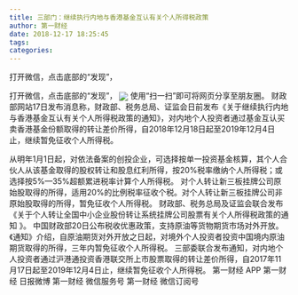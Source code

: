 ```yaml
---
title: 三部门：继续执行内地与香港基金互认有关个人所得税政策
author: 第一财经
date: 2018-12-17 18:25:45
tags: 
categories: 
---
```

打开微信，点击底部的“发现”，
<!-- more -->
打开微信，点击底部的“发现”，
<img align="center" border="0" src="https://imgcdn.yicai.com/uppics/images/2018/12/a94660e06a70f0c8eb380ba9ddba530d.jpg" />
使用“扫一扫”即可将网页分享至朋友圈。
财政部网站17日发布消息称，财政部、税务总局、证监会日前发布《关于继续执行内地与香港基金互认有关个人所得税政策的通知》，对内地个人投资者通过基金互认买卖香港基金份额取得的转让差价所得，自2018年12月18日起至2019年12月4日止，继续暂免征收个人所得税。
 
 
从明年1月1日起，对依法备案的创投企业，可选择按单一投资基金核算，其个人合伙人从该基金取得的股权转让和股息红利所得，按20%税率缴纳个人所得税；或选择按5%—35%超额累进税率计算个人所得税。
对个人转让新三板挂牌公司原始股取得的所得，适用20%的比例税率征收个税。对个人转让新三板挂牌公司非原始股取得的所得，暂免征收个人所得税。
财政部、税务总局及证监会联合发布《关于个人转让全国中小企业股份转让系统挂牌公司股票有关个人所得税政策的通知 》。
中国财政部20日公布税收优惠政策，支持原油等货物期货市场对外开放。《通知》介绍，自原油期货对外开放之日起，对境外个人投资者投资中国境内原油期货取得的所得，三年内暂免征收个人所得税。
三部委联合发布通知，对内地个人投资者通过沪港通投资香港联交所上市股票取得的转让差价所得，自2017年11月17日起至2019年12月4日止，继续暂免征收个人所得税。
第一财经
APP
第一财经
日报微博
第一财经
微信服务号
第一财经
微信订阅号
